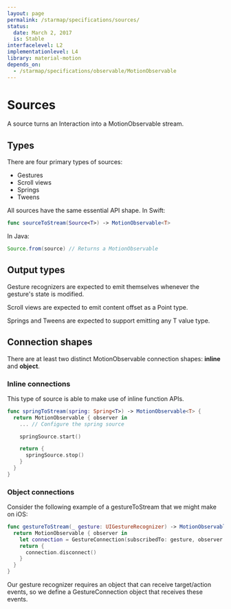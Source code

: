 ```yaml
---
layout: page
permalink: /starmap/specifications/sources/
status:
  date: March 2, 2017
  is: Stable
interfacelevel: L2
implementationlevel: L4
library: material-motion
depends_on:
  - /starmap/specifications/observable/MotionObservable
---
```


# Sources

A source turns an Interaction into a MotionObservable stream.

## Types

There are four primary types of sources:

- Gestures
- Scroll views
- Springs
- Tweens

All sources have the same essential API shape. In Swift:

```swift
func sourceToStream(Source<T>) -> MotionObservable<T>
```

In Java:

```java
Source.from(source) // Returns a MotionObservable
```

## Output types

Gesture recognizers are expected to emit themselves whenever the gesture's state is modified.

Scroll views are expected to emit content offset as a Point type.

Springs and Tweens are expected to support emitting any T value type.

## Connection shapes

There are at least two distinct MotionObservable connection shapes: **inline** and **object**.

### Inline connections

This type of source is able to make use of inline function APIs.

```swift
func springToStream(spring: Spring<T>) -> MotionObservable<T> {
  return MotionObservable { observer in
    ... // Configure the spring source

    springSource.start()

    return {
      springSource.stop()
    }
  }
}
```

### Object connections

Consider the following example of a gestureToStream that we might make on iOS:

```swift
func gestureToStream(_ gesture: UIGestureRecognizer) -> MotionObservable<UIGestureRecognizer> {
  return MotionObservable { observer in
    let connection = GestureConnection(subscribedTo: gesture, observer: observer)
    return {
      connection.disconnect()
    }
  }
}
```

Our gesture recognizer requires an object that can receive target/action events, so we define a
GestureConnection object that receives these events.
